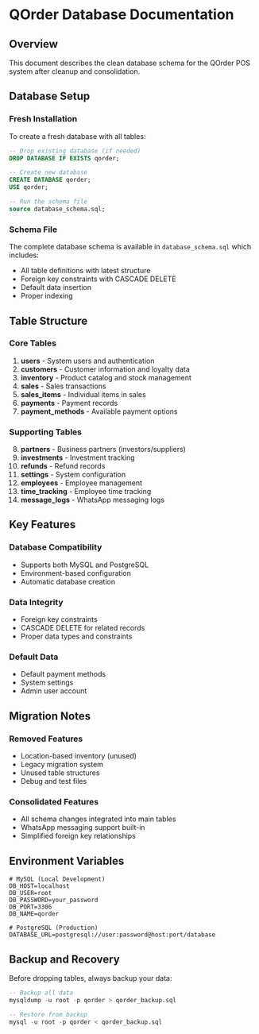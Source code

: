 # QOrder Database Documentation

## Overview
This document describes the clean database schema for the QOrder POS system after cleanup and consolidation.

## Database Setup

### Fresh Installation
To create a fresh database with all tables:

```sql
-- Drop existing database (if needed)
DROP DATABASE IF EXISTS qorder;

-- Create new database
CREATE DATABASE qorder;
USE qorder;

-- Run the schema file
source database_schema.sql;
```

### Schema File
The complete database schema is available in `database_schema.sql` which includes:
- All table definitions with latest structure
- Foreign key constraints with CASCADE DELETE
- Default data insertion
- Proper indexing

## Table Structure

### Core Tables
1. **users** - System users and authentication
2. **customers** - Customer information and loyalty data
3. **inventory** - Product catalog and stock management
4. **sales** - Sales transactions
5. **sales_items** - Individual items in sales
6. **payments** - Payment records
7. **payment_methods** - Available payment options

### Supporting Tables
8. **partners** - Business partners (investors/suppliers)
9. **investments** - Investment tracking
10. **refunds** - Refund records
11. **settings** - System configuration
12. **employees** - Employee management
13. **time_tracking** - Employee time tracking
14. **message_logs** - WhatsApp messaging logs

## Key Features

### Database Compatibility
- Supports both MySQL and PostgreSQL
- Environment-based configuration
- Automatic database creation

### Data Integrity
- Foreign key constraints
- CASCADE DELETE for related records
- Proper data types and constraints

### Default Data
- Default payment methods
- System settings
- Admin user account

## Migration Notes

### Removed Features
- Location-based inventory (unused)
- Legacy migration system
- Unused table structures
- Debug and test files

### Consolidated Features
- All schema changes integrated into main tables
- WhatsApp messaging support built-in
- Simplified foreign key relationships

## Environment Variables

```env
# MySQL (Local Development)
DB_HOST=localhost
DB_USER=root
DB_PASSWORD=your_password
DB_PORT=3306
DB_NAME=qorder

# PostgreSQL (Production)
DATABASE_URL=postgresql://user:password@host:port/database
```

## Backup and Recovery

Before dropping tables, always backup your data:

```sql
-- Backup all data
mysqldump -u root -p qorder > qorder_backup.sql

-- Restore from backup
mysql -u root -p qorder < qorder_backup.sql
```